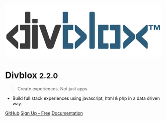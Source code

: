 <!-- _coverpage.md -->

![logo](_media/divblox-logo-1.png)

# Divblox <small>2.2.0</small>

> Create experiences. Not just apps.

- Build full stack experiences using javascript, html & php in a data driven way.

[GitHub](https://github.com/Divblox/Divblox/)
[Sign Up - Free](https://basecamp.Divblox.com/?view=register)
[Documentation](#what-is-Divblox)
